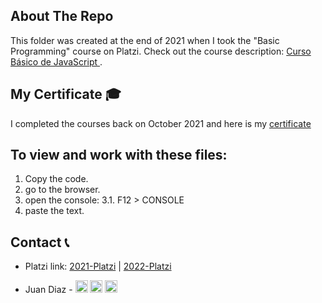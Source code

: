 <!-- ABOUT THE PROJECT -->

## About The Repo

This folder was created at the end of 2021 when I took the "Basic Programming" course on Platzi. Check out the course description: [Curso Básico de JavaScript
](https://platzi.com/cursos/basico-javascript/).

<!-- CERTIFICATE -->

## My Certificate 🎓

I completed the courses back on October 2021 and here is my [certificate](https://platzi.com/p/DiazJuan/curso/1814-course/diploma/detalle/)

## To view and work with these files:

1. Copy the code.
2. go to the browser.
3. open the console:
   3.1. F12 > CONSOLE
4. paste the text.

<!-- CONTACT -->

## Contact 📞

- Platzi link: [2021-Platzi](https://github.com/JuanPabloDiaz/2021-Platzi) | [2022-Platzi](https://github.com/JuanPabloDiaz/2022-Platzi)

- Juan Diaz - <a href="https://www.linkedin.com/in/juandiaz-col/" title="linkedin"><img src="https://www.freepnglogos.com/uploads/linkedin-social-media-logo-7.png" width="20" alt="linkedin" /></a>
  <a href="https://www.twitter.com/1diazdev" title="twitter"><img src="https://www.freepnglogos.com/uploads/twitter-logo-png/twitter-logo-vector-png-clipart-1.png" width="20" alt="twitter" /></a>
  <a href="mailto:jdiaz028@email.cpcc.edu" title="email"><img src="https://th.bing.com/th/id/R.c1788ceb22d4f2c44e1ebba0baa045f0?rik=Xgo0FJUU748GNQ&riu=http%3a%2f%2fwww.add-tek.com%2fwp-content%2fuploads%2f2019%2f05%2femail-icon.png&ehk=43jcVRhbG574owWTo3L146ImtAi%2b2i8D84wPIcvuyAc%3d&risl=&pid=ImgRaw&r=0" width="20" alt="email" /></a>
